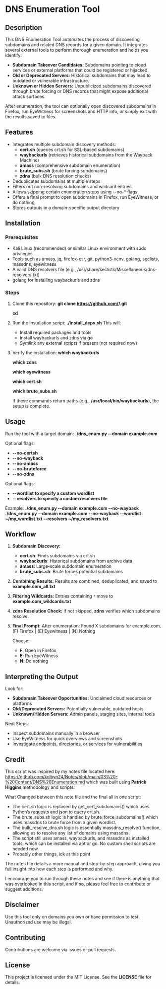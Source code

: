 # DNS Enumeration Tool

## Description

This DNS Enumeration Tool automates the process of discovering subdomains and related DNS records for a given domain. It integrates several external tools to perform thorough enumeration and helps you identify:

- **Subdomain Takeover Candidates:** Subdomains pointing to cloud services or external platforms that could be registered or hijacked.
- **Old or Deprecated Servers:** Historical subdomains that may lead to outdated or vulnerable infrastructure.
- **Unknown or Hidden Servers:** Unpublicized subdomains discovered through brute forcing or DNS records that might expose additional attack surfaces.

After enumeration, the tool can optionally open discovered subdomains in Firefox, run EyeWitness for screenshots and HTTP info, or simply exit with the results saved to files.

## Features

- Integrates multiple subdomain discovery methods:
  - **cert.sh** (queries crt.sh for SSL-based subdomains)
  - **waybackurls** (retrieves historical subdomains from the Wayback Machine)
  - **amass** (comprehensive subdomain enumeration)
  - **brute_subs.sh** (brute forcing subdomains)
  - **zdns** (bulk DNS resolution checks)
- Deduplicates subdomains at multiple steps
- Filters out non-resolving subdomains and wildcard entries
- Allows skipping certain enumeration steps using --no-* flags
- Offers a final prompt to open subdomains in Firefox, run EyeWitness, or do nothing
- Stores outputs in a domain-specific output directory

## Installation

### Prerequisites

- Kali Linux (recommended) or similar Linux environment with sudo privileges
- Tools such as amass, jq, firefox-esr, git, python3-venv, golang, seclists, massdns, eyewitness
- A valid DNS resolvers file (e.g., /usr/share/seclists/Miscellaneous/dns-resolvers.txt)
- golang for installing waybackurls and zdns

### Steps

1. Clone this repository:
   **git clone https://github.com/<your-username>/<your-repo>.git**
   
   **cd <your-repo>**

2. Run the installation script:
   **./install_deps.sh**
   This will:
   - Install required packages and tools
   - Install waybackurls and zdns via go
   - Symlink any external scripts if present (not required now)

3. Verify the installation:
   **which waybackurls**
   
   **which zdns**
   
   **which eyewitness**
   
   **which cert.sh**
   
   **which brute_subs.sh**
   
   If these commands return paths (e.g., **/usr/local/bin/waybackurls**), the setup is complete.

## Usage

Run the tool with a target domain:
**./dns_enum.py --domain example.com**

Optional flags:
- **--no-certsh**
- **--no-wayback**
- **--no-amass**
- **--no-bruteforce**
- **--no-zdns**

Optional flags:
- **--wordlist to specify a custom wordlist**
- **--resolvers to specify a custom resolvers file**

Example:
**./dns_enum.py --domain example.com --no-wayback**
**./dns_enum.py --domain example.com --no-wayback --wordlist ~/my_wordlist.txt --resolvers ~/my_resolvers.txt**

## Workflow

1. **Subdomain Discovery:**
   - **cert.sh**: Finds subdomains via crt.sh
   - **waybackurls**: Historical subdomains from archive data
   - **amass**: Large-scale subdomain enumeration
   - **brute_subs.sh**: Brute forces potential subdomains

2. **Combining Results:**
   Results are combined, deduplicated, and saved to **example.com_all.txt**

3. **Filtering Wildcards:**
   Entries containing `*` move to **example.com_wildcards.txt**

4. **zdns Resolution Check:**
   If not skipped, **zdns** verifies which subdomains resolve.

5. **Final Prompt:**
   After enumeration:
   Found X subdomains for example.com.
   (F) Firefox | (E) Eyewitness | (N) Nothing
   
   Choose:
   - **F**: Open in Firefox
   - **E**: Run EyeWitness
   - **N**: Do nothing

## Interpreting the Output

Look for:
- **Subdomain Takeover Opportunities:** Unclaimed cloud resources or platforms
- **Old/Deprecated Servers:** Potentially vulnerable, outdated hosts
- **Unknown/Hidden Servers:** Admin panels, staging sites, internal tools

Next Steps:
- Inspect subdomains manually in a browser
- Use EyeWitness for quick overviews and screenshots
- Investigate endpoints, directories, or services for vulnerabilities

## Credit
This script was inspired by my notes file located here:
https://github.com/kolbyn24/Notes/blob/main/03%20-%20Content/DNS%20Enumeration.md
which was built using **Patrick Higgins** methodology and scripts.

What Changed between this note file and the final all in one script:

- The cert.sh logic is replaced by get_cert_subdomains() which uses Python’s requests and json to query crt.sh.
- The brute_subs.sh logic is handled by brute_force_subdomains() which uses massdns to brute force from a given wordlist.
- The bulk_resolve_dns.sh logic is essentially massdns_resolve() function, allowing us to resolve any list of domains using massdns.
- The script still uses amass, waybackurls, and massdns as installed tools, which can be installed via apt or go. No custom shell scripts are needed now.
- Probably other things, idk at this point

The notes file details a more manual and step-by-step approach, giving you full insight into how each step is performed and why. 

I encourage you to run through these notes and see if there is anything that was overlooked in this script, and if so, please feel free to contribute or suggest additions.

## Disclaimer

Use this tool only on domains you own or have permission to test. Unauthorized use may be illegal.

## Contributing

Contributions are welcome via issues or pull requests.

## License

This project is licensed under the MIT License. See the **LICENSE** file for details.